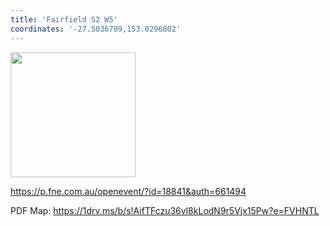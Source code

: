 ```yaml
---
title: 'Fairfield S2 W5'
coordinates: '-27.5036709,153.0296802'
---
```

<img src="https://doc-08-08-mymaps.googleusercontent.com/untrusted/hostedimage/o2fbn585vcrt3ao71o6a0j9c34/ne06menedqn3pj9al4nrt0cr4c/1688363100000/3_qa3g-a-HBcK3YBy6L69UtbaCxl2qxF/*/6ACtvi-EFsExT5h-3p6OuvlYzz62YkXRvTgyUTVSMu6HpP8EjUQRT41_GYbk2zzvVv6rOAeX0sTZnY--GwDxrZnZ5DkabWloUjlEZUqI35NnT30794byir57Ad2PmzTcKV8tVzqDVe-WxtpBQgJd0H2vHyy7Ui_bB2Mcb26IqiDF65Kmpat97y9rE3fPUMIXjyG3qng?session=0&fife" height="200" width="auto" />

https://p.fne.com.au/openevent/?id=18841&auth=661494

PDF Map: https://1drv.ms/b/s!AifTFczu36vl8kLodN9r5Vjx15Pw?e=FVHNTL
